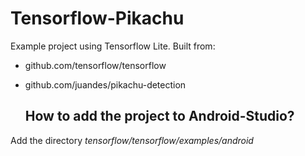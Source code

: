 # Tensorflow-Pikachu
Example project using Tensorflow Lite. Built from:  
  

- github.com/tensorflow/tensorflow  
- github.com/juandes/pikachu-detection  
  
  
  
  ## How to add the project to Android-Studio?  
  
Add the directory *tensorflow/tensorflow/examples/android*
  
